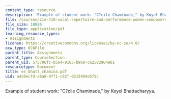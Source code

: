 ```yaml
---
content_type: resource
description: 'Example of student work: "C?cile Chaminade," by Koyel Bhattacharyya.'
file: /courses/21m-410-vocal-repertoire-and-performance-women-composers-spring-2007/a4a9ecfda8a80ff1c92f0315484e5f8c_es_bhatt_chamina.pdf
file_size: 18886
file_type: application/pdf
learning_resource_types:
- Assignments
license: https://creativecommons.org/licenses/by-nc-sa/4.0/
ocw_type: OCWFile
parent_title: Assignments
parent_type: CourseSection
parent_uid: 575706fc-b564-9103-b960-c62582964e01
resourcetype: Document
title: es_bhatt_chamina.pdf
uid: a4a9ecfd-a8a8-0ff1-c92f-0315484e5f8c
---
```

Example of student work: "C?cile Chaminade," by Koyel Bhattacharyya.